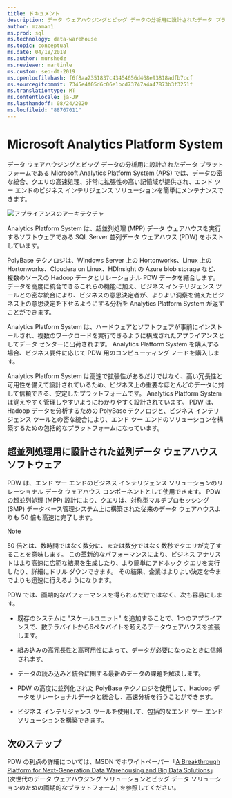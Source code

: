 ```yaml
---
title: ドキュメント
description: データ ウェアハウジングとビッグ データの分析用に設計されたデータ プラットフォームである Microsoft Analytics Platform System (APS) では、データの密な統合、クエリの高速処理、非常に拡張性の高い記憶域が提供され、エンド ツー エンドのビジネス インテリジェンス ソリューションを簡単にメンテナンスできます。
author: mzaman1
ms.prod: sql
ms.technology: data-warehouse
ms.topic: conceptual
ms.date: 04/18/2018
ms.author: murshedz
ms.reviewer: martinle
ms.custom: seo-dt-2019
ms.openlocfilehash: f6f8aa2351837c43454656d468e93818adfb7ccf
ms.sourcegitcommit: 7345e4f05d6c06e1bcd73747a4a47873b3f3251f
ms.translationtype: MT
ms.contentlocale: ja-JP
ms.lasthandoff: 08/24/2020
ms.locfileid: "88767011"
---
```

# <a name="microsoft-analytics-platform-system"></a>Microsoft Analytics Platform System

データ ウェアハウジングとビッグ データの分析用に設計されたデータ プラットフォームである Microsoft Analytics Platform System (APS) では、データの密な統合、クエリの高速処理、非常に拡張性の高い記憶域が提供され、エンド ツー エンドのビジネス インテリジェンス ソリューションを簡単にメンテナンスできます。

![アプライアンスのアーキテクチャ](media/architecture-high-level.png "アプライアンスのアーキテクチャ")

Analytics Platform System は、超並列処理 (MPP) データ ウェアハウスを実行するソフトウェアである SQL Server 並列データ ウェアハウス (PDW) をホストしています。

PolyBase テクノロジは、Windows Server 上の Hortonworks、Linux 上の Hortonworks、Cloudera on Linux、HDInsight の Azure blob storage など、複数のソースの Hadoop データとリレーショナル PDW データを結合します。 データを高度に統合できるこれらの機能に加え、ビジネス インテリジェンス ツールとの密な統合により、ビジネスの意思決定者が、よりよい洞察を備えたビジネス上の意思決定を下せるようにする分析を Analytics Platform System が返すことができます。

Analytics Platform System は、ハードウェアとソフトウェアが事前にインストールされ、複数のワークロードを実行できるように構成されたアプライアンスとしてデータ センターに出荷されます。 Analytics Platform System を購入する場合、ビジネス要件に応じて PDW 用のコンピューティング ノードを購入します。

Analytics Platform System は高速で拡張性があるだけではなく、高い冗長性と可用性を備えて設計されているため、ビジネス上の重要なほとんどのデータに対して信頼できる、安定したプラットフォームです。 Analytics Platform System は覚えやすく管理しやすいようにわかりやすく設計されています。 PDW は、Hadoop データを分析するための PolyBase テクノロジと、ビジネス インテリジェンス ツールとの密な統合により、エンド ツー エンドのソリューションを構築するための包括的なプラットフォームになっています。

## <a name="parallel-data-warehouse-software-designed-for-massively-parallel-processing"></a>超並列処理用に設計された並列データ ウェアハウス ソフトウェア

PDW は、エンド ツー エンドのビジネス インテリジェンス ソリューションのリレーショナル データ ウェアハウス コンポーネントとして使用できます。 PDW の超並列処理 (MPP) 設計により、クエリは、対称型マルチプロセッシング (SMP) データベース管理システム上に構築された従来のデータ ウェアハウスよりも 50 倍も高速に完了します。

> [!NOTE]
> 50 倍とは、数時間ではなく数分に、または数分ではなく数秒でクエリが完了することを意味します。 この革新的なパフォーマンスにより、ビジネス アナリストはより高速に広範な結果を生成したり、より簡単にアドホック クエリを実行したり、詳細にドリル ダウンできます。 その結果、企業はよりよい決定を今までよりも迅速に行えるようになります。

PDW では、画期的なパフォーマンスを得られるだけではなく、次も容易にします。

- 既存のシステムに "スケールユニット" を追加することで、1つのアプライアンスで、数テラバイトから6ペタバイトを超えるデータウェアハウスを拡張します。

- 組み込みの高冗長性と高可用性によって、データが必要になったときに信頼されます。

- データの読み込みと統合に関する最新のデータの課題を解決します。

- PDW の高度に並列化された PolyBase テクノロジを使用して、Hadoop データをリレーショナルデータと統合し、高速分析を行うことができます。

- ビジネス インテリジェンス ツールを使用して、包括的なエンド ツー エンド ソリューションを構築できます。

## <a name="next-steps"></a>次のステップ

PDW の利点の詳細については、MSDN でホワイトペーパー「[A Breakthrough Platform for Next-Generation Data Warehousing and Big Data Solutions](/previous-versions/sql/sql-server-2012/dn520808(v=msdn.10))」 (次世代のデータ ウェアハウジング ソリューションとビッグ データ ソリューションのための画期的なプラットフォーム) を参照してください。